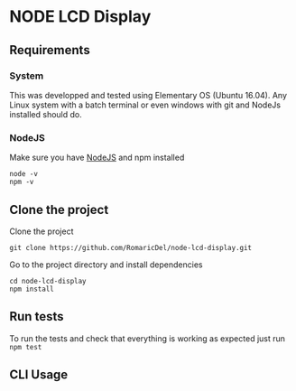 # NODE LCD Display

## Requirements

### System

This was developped and tested using Elementary OS (Ubuntu 16.04). Any Linux system with a batch terminal or even windows with git and NodeJs installed should do.

### NodeJS
 
Make sure you have [NodeJS](https://nodejs.org/en/download) and npm installed

```
node -v
npm -v
```

## Clone the project

Clone the project
```
git clone https://github.com/RomaricDel/node-lcd-display.git
```

Go to the project directory and install dependencies
```
cd node-lcd-display
npm install
```

## Run tests

To run the tests and check that everything is working as expected just run
`npm test`

## CLI Usage

```
```